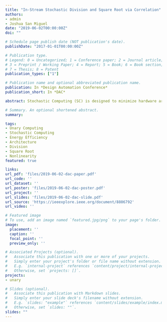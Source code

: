 ```yaml
---
title: "In-Stream Stochastic Division and Square Root via Correlation"
authors:
- admin
- Joshua San Miguel
date: "2019-06-02T00:00:00Z"
doi: ""

# Schedule page publish date (NOT publication's date).
publishDate: "2017-01-01T00:00:00Z"

# Publication type.
# Legend: 0 = Uncategorized; 1 = Conference paper; 2 = Journal article;
# 3 = Preprint / Working Paper; 4 = Report; 5 = Book; 6 = Book section;
# 7 = Thesis; 8 = Patent
publication_types: ["1"]

# Publication name and optional abbreviated publication name.
publication: In *Design Automation Conference*
publication_short: In *DAC*

abstract: Stochastic Computing (SC) is designed to minimize hardware area and power consumption compared to traditional binary-encoded computation, stemming from the bit-serial data representation and extremely straightforward logic. Though existing Stochastic Computing Units mostly assume uncorrelated bit streams, recent works find that correlation can be exploited for higher accuracy. We propose novel architectures for SC division and square root, which leverage correlation via low-cost in-stream mechanisms that eliminate expensive bit stream regeneration. We also introduce new metrics to better evaluate SC circuits relying on equilibrium via feedback loops. Experiments indicate that our division converges 46.3% faster with both 43.3% lower error and 45.6% less area.

# Summary. An optional shortened abstract.
summary:

tags:
- Unary Computing
- Stochastic Computing
- Energy Efficiency
- Architecture
- Division
- Square Root
- Nonlinearity
featured: true

links:
url_pdf: 'files/2019-06-02-dac-paper.pdf'
url_code: ''
url_dataset: ''
url_poster: 'files/2019-06-02-dac-poster.pdf'
url_project: ''
url_slides: 'files/2019-06-02-dac-slide.pdf'
url_source: 'https://ieeexplore.ieee.org/document/8806792'
url_video: ''

# Featured image
# To use, add an image named `featured.jpg/png` to your page's folder. 
image:
  placement: ''
  caption: ''
  focal_point: ''
  preview_only: ''

# Associated Projects (optional).
#   Associate this publication with one or more of your projects.
#   Simply enter your project's folder or file name without extension.
#   E.g. `internal-project` references `content/project/internal-project/index.md`.
#   Otherwise, set `projects: []`.
projects:
- unary

# Slides (optional).
#   Associate this publication with Markdown slides.
#   Simply enter your slide deck's filename without extension.
#   E.g. `slides: "example"` references `content/slides/example/index.md`.
#   Otherwise, set `slides: ""`.
slides: ""
---
```


